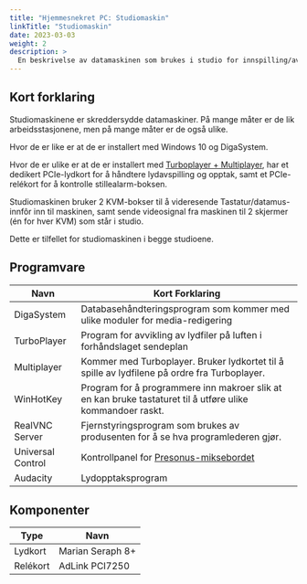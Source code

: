 ```yaml
---
title: "Hjemmesnekret PC: Studiomaskin"
linkTitle: "Studiomaskin"
date: 2023-03-03
weight: 2
description: >
  En beskrivelse av datamaskinen som brukes i studio for innspilling/avspilling.
---
```


## Kort forklaring 

Studiomaskinene er skreddersydde datamaskiner. På mange måter er de lik arbeidsstasjonene, men på mange måter er de også ulike.

Hvor de er like er at de er installert med Windows 10 og DigaSystem. 

Hvor de er ulike er at de er installert med [Turboplayer + Multiplayer](/docs/digasystem/turboplayer/), har et dedikert PCIe-lydkort for å håndtere lydavspilling og opptak, samt et PCIe-relékort for å kontrolle stillealarm-boksen.

Studiomaskinen bruker 2 KVM-bokser til å videresende Tastatur/datamus-innfôr inn til maskinen, samt sende videosignal fra maskinen til 2 skjermer (én for hver KVM) som står i studio.

Dette er tilfellet for studiomaskinen i begge studioene. 

## Programvare

| Navn | Kort Forklaring |
| ---- | ---------- |
| DigaSystem | Databasehåndteringsprogram som kommer med ulike moduler for media-redigering |
| TurboPlayer | Program for avvikling av lydfiler på luften i forhåndslaget sendeplan |
| Multiplayer | Kommer med Turboplayer. Bruker lydkortet til å spille av lydfilene på ordre fra Turboplayer. |
| WinHotKey | Program for å programmere inn makroer slik at en kan bruke tastaturet til å utføre ulike kommandoer raskt. |
| RealVNC Server | Fjernstyringsprogram som brukes av produsenten for å se hva programlederen gjør. |
| Universal Control | Kontrollpanel for [Presonus-miksebordet](/docs/machines/soundprocessing/studiolive) |
| Audacity | Lydopptaksprogram |

## Komponenter

| Type | Navn |
| ---- | ---- |
| Lydkort | Marian Seraph 8+ |
| Relékort | AdLink PCI7250 | 